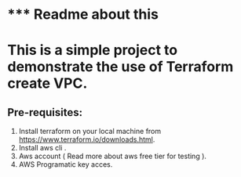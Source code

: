 # *** Readme about this #
# This is a simple project to demonstrate the use of Terraform create VPC.
## Pre-requisites:
1. Install terraform on your local machine from https://www.terraform.io/downloads.html.
2. Install aws cli  .
3. Aws account ( Read more about aws free tier for testing ).
4. AWS Programatic key acces.
